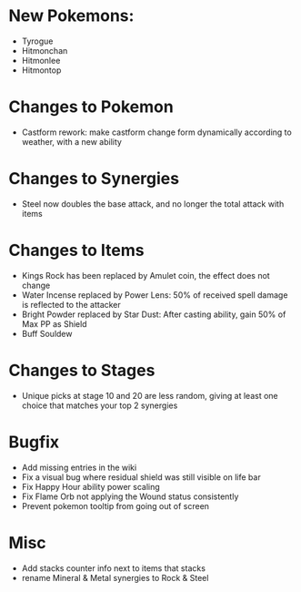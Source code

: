 # New Pokemons:
- Tyrogue
- Hitmonchan
- Hitmonlee
- Hitmontop

# Changes to Pokemon

- Castform rework: make castform change form dynamically according to weather, with a new ability

# Changes to Synergies

- Steel now doubles the base attack, and no longer the total attack with items

# Changes to Items

- Kings Rock has been replaced by Amulet coin, the effect does not change
- Water Incense replaced by Power Lens: 50% of received spell damage is reflected to the attacker
- Bright Powder replaced by Star Dust: After casting ability, gain 50% of Max PP as Shield
- Buff Souldew

# Changes to Stages

- Unique picks at stage 10 and 20 are less random, giving at least one choice that matches your top 2 synergies

# Bugfix

- Add missing entries in the wiki
- Fix a visual bug where residual shield was still visible on life bar
- Fix Happy Hour ability power scaling
- Fix Flame Orb not applying the Wound status consistently
- Prevent pokemon tooltip from going out of screen

# Misc

- Add stacks counter info next to items that stacks
- rename Mineral & Metal synergies to Rock & Steel



